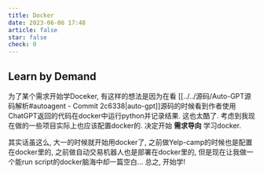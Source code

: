 ```yaml
---
title: Docker
date: 2023-06-06 17:48
article: false
star: false
check: 0
---
```


## Learn by Demand
为了某个需求开始学Doceker, 
有这样的想法是因为在看 [[../../源码/Auto-GPT源码解析#autoagent - Commit 2c6338|auto-gpt]]源码的时候看到作者使用ChatGPT返回的代码在docker中运行python并记录结果. 这也太酷了. 考虑到我现在做的一些项目实际上也应该配置docker的. 决定开始 **需求导向** 学习docker. 

其实话虽这么, 大一的时候就开始用docker了, 之前做Yelp-camp的时候也是配置在docker里的, 之前做自动交易机器人也是部署在docker里的, 但是现在让我做一个能run script的docker脑海中却一篇空白... 总之, 开始学!

